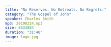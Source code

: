 ```yaml
---
title: "No Reserves. No Retreats. No Regrets."
category: "The Gospel of John"
speaker: Charles Smith
mp3: 20190224.mp3
size: 8533884
duration: "31:48"
image: logo.jpg
---
```

